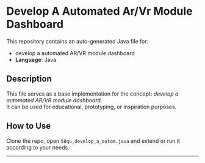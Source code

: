 # Develop A Automated Ar/Vr Module Dashboard

This repository contains an auto-generated Java file for:

- develop a automated AR/VR module dashboard
- **Language**: Java

## Description

This file serves as a base implementation for the concept: *develop a automated AR/VR module dashboard*.  
It can be used for educational, prototyping, or inspiration purposes.

## How to Use

Clone the repo, open `58qu_develop_a_autom.java` and extend or run it according to your needs.

---


